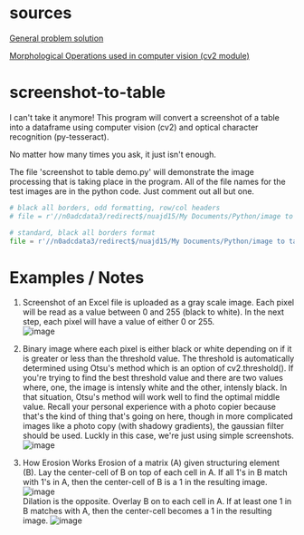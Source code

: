 # sources

[General problem solution](https://towardsdatascience.com/a-table-detection-cell-recognition-and-text-extraction-algorithm-to-convert-tables-to-excel-files-902edcf289ec)

[Morphological Operations used in computer vision (cv2 module)](https://docs.opencv.org/3.4/d4/d76/tutorial_js_morphological_ops.html)

# screenshot-to-table
I can't take it anymore! This program will convert a screenshot of a table into a dataframe using computer vision (cv2) and optical character recognition (py-tesseract).

No matter how many times you ask, it just isn't enough.

The file 'screenshot to table demo.py' will demonstrate the image processing that is taking place in the program.  All of the file names for the test images are in the python code.  Just comment out all but one.

```python 3
# black all borders, odd formatting, row/col headers
# file = r'//n0adcdata3/redirect$/nuajd15/My Documents/Python/image to table/complex.jpg'

# standard, black all borders format
file = r'//n0adcdata3/redirect$/nuajd15/My Documents/Python/image to table/all borders simple.jpg'
```

# Examples / Notes

1. Screenshot of an Excel file is uploaded as a gray scale image.  Each pixel will be read as a value between 0 and 255 (black to white).  In the next step, each pixel will have a value of either 0 or 255.  
![image](https://user-images.githubusercontent.com/47924318/120119075-b656d880-c163-11eb-9a6f-fce67ccb0af9.png)

2. Binary image where each pixel is either black or white depending on if it is greater or less than the threshold value. The threshold is automatically determined using Otsu's method which is an option of cv2.threshold().  If you're trying to find the best threshold value and there are two values where, one, the image is intensly white and the other, intensly black.  In that situation, Otsu's method will work well to find the optimal middle value.  Recall your personal experience with a photo copier because that's the kind of thing that's going on here, though in more complicated images like a photo copy (with shadowy gradients), the gaussian filter should be used.  Luckly in this case, we're just using simple screenshots.  
![image](https://user-images.githubusercontent.com/47924318/120119081-bc4cb980-c163-11eb-95ef-bcf3d33f4cb2.png)

3. How Erosion Works
Erosion of a matrix (A) given structuring element (B).  Lay the center-cell of B on top of each cell in A.  If all 1's in B match with 1's in A, then the center-cell of B is a 1 in the resulting image.
![image](https://user-images.githubusercontent.com/47924318/122680649-46fe6280-d1be-11eb-83fe-12864f722896.png)  
Dilation is the opposite.  Overlay B on to each cell in A.  If at least one 1 in B matches with A, then the center-cell becomes a 1 in the resulting image.
![image](https://user-images.githubusercontent.com/47924318/122680678-672e2180-d1be-11eb-94aa-27698ee88cfa.png)





